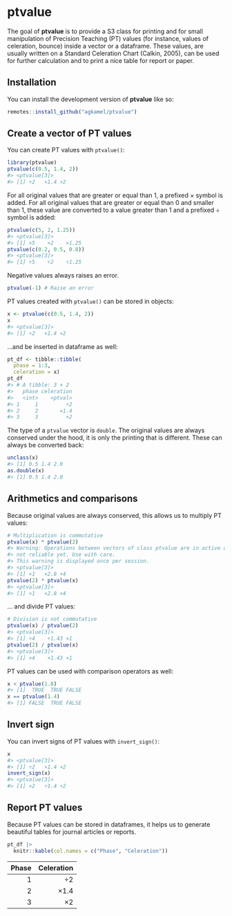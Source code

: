 
<!-- README.md is generated from README.Rmd. Please edit that file -->

# ptvalue

<!-- badges: start -->
<!-- badges: end -->

The goal of **ptvalue** is to provide a S3 class for printing and for
small manipulation of Precision Teaching (PT) values (for instance,
values of celeration, bounce) inside a vector or a dataframe. These
values, are usually written on a Standard Celeration Chart (Calkin,
2005), can be used for further calculation and to print a nice table for
report or paper.

## Installation

You can install the development version of **ptvalue** like so:

``` r
remotes::install_github("agkamel/ptvalue")
```

## Create a vector of PT values

You can create PT values with `ptvalue()`:

``` r
library(ptvalue)
ptvalue(c(0.5, 1.4, 2))
#> <ptvalue[3]>
#> [1] ÷2   ×1.4 ×2
```

For all original values that are greater or equal than $1$, a prefixed
$\times$ symbol is added. For all original values that are greater or
equal than $0$ and smaller than $1$, these value are converted to a
value greater than $1$ and a prefixed $\div$ symbol is added:

``` r
ptvalue(c(5, 2, 1.25))
#> <ptvalue[3]>
#> [1] ×5    ×2    ×1.25
ptvalue(c(0.2, 0.5, 0.8))
#> <ptvalue[3]>
#> [1] ÷5    ÷2    ÷1.25
```

Negative values always raises an error.

``` r
ptvalue(-1) # Raise an error
```

PT values created with `ptvalue()` can be stored in objects:

``` r
x <- ptvalue(c(0.5, 1.4, 2))
x
#> <ptvalue[3]>
#> [1] ÷2   ×1.4 ×2
```

…and be inserted in dataframe as well:

``` r
pt_df <- tibble::tibble(
  phase = 1:3,
  celeration = x)
pt_df
#> # A tibble: 3 × 2
#>   phase celeration
#>   <int>    <ptval>
#> 1     1         ÷2
#> 2     2       ×1.4
#> 3     3         ×2
```

The type of a `ptvalue` vector is `double`. The original values are
always conserved under the hood, it is only the printing that is
different. These can always be converted back:

``` r
unclass(x)
#> [1] 0.5 1.4 2.0
as.double(x)
#> [1] 0.5 1.4 2.0
```

## Arithmetics and comparisons

Because original values are always conserved, this allows us to multiply
PT values:

``` r
# Multiplication is commutative
ptvalue(x) * ptvalue(2)
#> Warning: Operations between vectors of class ptvalue are in active development and are
#> not reliable yet. Use with care.
#> This warning is displayed once per session.
#> <ptvalue[3]>
#> [1] ×1   ×2.8 ×4
ptvalue(2) * ptvalue(x)
#> <ptvalue[3]>
#> [1] ×1   ×2.8 ×4
```

… and divide PT values:

``` r
# Division is not commutative
ptvalue(x) / ptvalue(2)
#> <ptvalue[3]>
#> [1] ÷4    ÷1.43 ×1
ptvalue(2) / ptvalue(x)
#> <ptvalue[3]>
#> [1] ×4    ×1.43 ×1
```

PT values can be used with comparison operators as well:

``` r
x < ptvalue(1.8)
#> [1]  TRUE  TRUE FALSE
x == ptvalue(1.4)
#> [1] FALSE  TRUE FALSE
```

## Invert sign

You can invert signs of PT values with `invert_sign()`:

``` r
x
#> <ptvalue[3]>
#> [1] ÷2   ×1.4 ×2
invert_sign(x)
#> <ptvalue[3]>
#> [1] ×2   ÷1.4 ÷2
```

## Report PT values

Because PT values can be stored in dataframes, it helps us to generate
beautiful tables for journal articles or reports.

``` r
pt_df |> 
  knitr::kable(col.names = c("Phase", "Celeration"))
```

| Phase | Celeration |
|------:|-----------:|
|     1 |         ÷2 |
|     2 |       ×1.4 |
|     3 |         ×2 |

